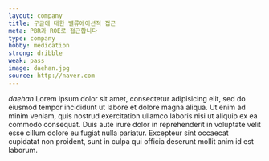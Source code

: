 ```yaml
---
layout: company
title: 구글에 대한 밸류에이션적 접근 
meta: PBR과 ROE로 접근합니다 
type: company
hobby: medication 
strong: dribble
weak: pass
image: daehan.jpg
source: http://naver.com
---
```


*daehan* Lorem ipsum dolor sit amet, consectetur adipisicing elit, sed do eiusmod tempor incididunt ut labore et dolore magna aliqua. Ut enim ad minim veniam, quis nostrud exercitation ullamco laboris nisi ut aliquip ex ea commodo consequat. Duis aute irure dolor in reprehenderit in voluptate velit esse cillum dolore eu fugiat nulla pariatur. Excepteur sint occaecat cupidatat non proident, sunt in culpa qui officia deserunt mollit anim id est laborum.
